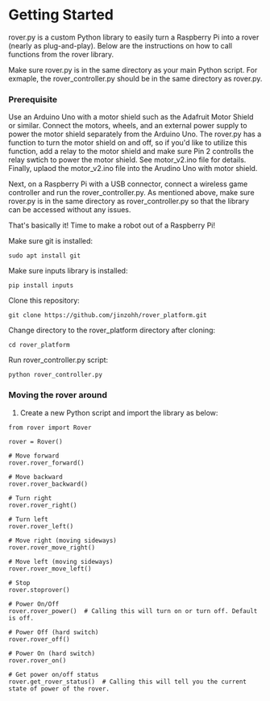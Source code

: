 # Getting Started

rover.py is a custom Python library to easily turn a Raspberry Pi into a rover (nearly as plug-and-play). Below are the instructions on how to call functions from the rover library.

Make sure rover.py is in the same directory as your main Python script.
For exmaple, the rover_controller.py should be in the same directory as rover.py.

### Prerequisite
Use an Arduino Uno with a motor shield such as the Adafruit Motor Shield or similar. Connect the motors, wheels, and an external power supply to power the motor shield separately from the Arduino Uno. The rover.py has a function to turn the motor shield on and off, so if you'd like to utilize this function, add a relay to the motor shield and make sure Pin 2 controlls the relay swtich to power the motor shield. See motor_v2.ino file for details. Finally, uplaod the motor_v2.ino file into the Arudino Uno with motor shield.

Next, on a Raspberry Pi with a USB connector, connect a wireless game controller and run the rover_controller.py. As mentioned above, make sure rover.py is in the same directory as rover_controller.py so that the library can be accessed without any issues.

That's basically it! Time to make a robot out of a Raspberry Pi!

Make sure git is installed:
```
sudo apt install git
```

Make sure inputs library is installed:
```
pip install inputs
```

Clone this repository:
```
git clone https://github.com/jinzohh/rover_platform.git
```

Change directory to the rover_platform directory after cloning:
```
cd rover_platform
```

Run rover_controller.py script:
```
python rover_controller.py
```

### Moving the rover around

1. Create a new Python script and import the library as below:

```
from rover import Rover

rover = Rover()

# Move forward
rover.rover_forward()

# Move backward
rover.rover_backward()

# Turn right
rover.rover_right()

# Turn left
rover.rover_left()

# Move right (moving sideways)
rover.rover_move_right()

# Move left (moving sideways)
rover.rover_move_left()

# Stop
rover.stoprover()

# Power On/Off
rover.rover_power()  # Calling this will turn on or turn off. Default is off.

# Power Off (hard switch)
rover.rover_off()

# Power On (hard switch)
rover.rover_on()

# Get power on/off status
rover.get_rover_status()  # Calling this will tell you the current state of power of the rover.
```



